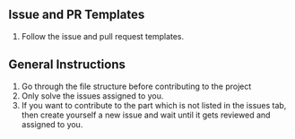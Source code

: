 ## Issue and PR Templates

1. Follow the issue and pull request templates.


## General Instructions

1. Go through the file structure before contributing to the project
2. Only solve the issues assigned to you.
3. If you want to contribute to the part which is not listed in the issues tab, then create yourself a new issue and wait until it gets reviewed and assigned to you.